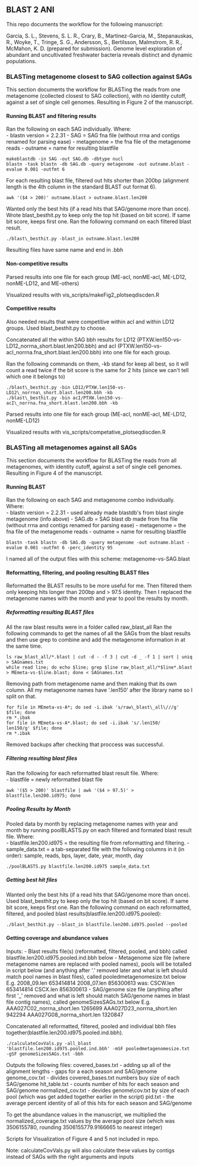 ## BLAST 2 ANI

This repo documents the workflow for the following manuscript:

Garcia, S. L., Stevens, S. L. R., Crary, B., Martinez-Garcia, M., Stepanauskas, R., Woyke, T., Tringe, S. G., Andersson,
S., Bertilsson, Malmstrom, R. R., McMahon, K. D. (prepared for submission). Genome level exploration of abundant and
uncultivated freshwater bacteria reveals distinct and dynamic populations.


### BLASTing metagenome closest to SAG collection against SAGs

This section documents the workflow for BLASTing the reads from one metagenome (collected closest to SAG collection), with no identity cutoff, against a set of single cell genomes.  Resulting in Figure 2 of the manuscript.

#### Running BLAST and filtering results

Ran the following on each SAG individually.  Where:  
	- blastn version = 2.2.31
	- SAG = SAG fna file (without rrna and contigs renamed for parsing ease) 
	- metagenome = the fna file of the metagenome reads
	- outname = name for resulting blastfile 

```
makeblastdb -in SAG -out SAG.db -dbtype nucl
blastn -task blastn -db SAG.db -query metagenome -out outname.blast -evalue 0.001 -outfmt 6
```

For each resulting blast file, filtered out hits shorter than 200bp (alignment length is the 4th column in the standard BLAST out format 6).
```
awk '($4 > 200)' outname.blast > outname.blast.len200
```

Wanted only the best hits (if a read hits that SAG/genome more than once).
Wrote blast_besthit.py to keep only the top hit (based on bit score).  If same bit score, keeps first one.
Ran the following command on each filtered blast result.

```
./blast\_besthit.py -blast_in outname.blast.len200
```
Resulting files have same name and end in .bbh

#### Non-competitive results

Parsed results into one file for each group (ME-acI, nonME-acI, ME-LD12, nonME-LD12, and ME-others)

Visualized results with vis_scripts/makeFig2\_plotseqdiscden.R

#### Competitive results

Also needed results that were competitive within acI and within LD12 groups.  Used blast_besthit.py to choose.

Concatenated all the within SAG bbh results for LD12 (PTXW.len150-vs-LD12\_norrna\_short.blast.len200.bbh) and acI (PTXW.len150-vs-acI\_norrna.fna\_short.blast.len200.bbh) into one file for each group.

Ran the following commands on them, -kb stand for keep all best, so it will count a read twice if the bit score is the same for 2 hits (since we can't tell which one it belongs to)
```
./blast\_besthit.py -bin LD12/PTXW.len150-vs-LD12\_norrna\_short.blast.len200.bbh -kb
./blast\_besthit.py -bin acI/PTXW.len150-vs-acI\_norrna.fna_short.blast.len200.bbh -kb
```

Parsed results into one file for each group (ME-acI, nonME-acI, ME-LD12, nonME-LD12)

Visualized results with vis\_scripts/competative\_plotseqdiscden.R

### BLASTing all metagenomes against all SAGs

This section documents the workflow for BLASTing the reads from all metagenomes, with identity cutoff, against a set of single cell genomes.  Resulting in Figure 4 of the manuscript.

#### Running BLAST 
Ran the following on each SAG and metagenome combo individually.  Where:  
	- blastn version = 2.2.31
	- used already made blastdb's from blast single metagenome (info above)
	- SAG.db = SAG blast db made from fna file (without rrna and contigs renamed for parsing ease) 
	- metagenome = the fna file of the metagenome reads
	- outname = name for resulting blastfile 

```
blastn -task blastn -db SAG.db -query metagenome -out outname.blast -evalue 0.001 -outfmt 6 -perc_identity 95
```
I named all of the output files with this scheme: metagenome-vs-SAG.blast

#### Reformatting, filtering, and pooling resulting BLAST files

Reformatted the BLAST results to be more useful for me. Then filtered them only keeping hits longer than 200bp and > 97.5 identity.  Then I replaced the metagenome names with the month and year to pool the results by month.

##### Reformatting resulting BLAST files

All the raw blast results were in a folder called raw\_blast\_all
Ran the following commands to get the names of all the SAGs from the blast results and then use grep to combine and add the metagenome information in at the same time.
```
ls raw_blast_all/*.blast | cut -d - -f 3 | cut -d _ -f 1 | sort | uniq > SAGnames.txt
while read line; do echo $line; grep $line raw_blast_all/*$line*.blast > MEmeta-vs-$line.blast; done < SAGnames.txt
```

Removing path from metagenome name and then making that its own column.  All my metagenome names have '.len150' after the library name so I split on that.
```
for file in MEmeta-vs-A*; do sed -i.ibak 's/raw\_blast\_all\///g' $file; done
rm *.ibak
for file in MEmeta-vs-A*.blast; do sed -i.ibak 's/.len150/        len150/g' $file; done
rm *.ibak
```
Removed backups after checking that proccess was successful. 

##### Filtering resulting blast files

Ran the following for each reformatted blast result file.  Where:  
	- blastfile = newly reformatted blast file

```
awk '($5 > 200)' blastfile | awk '($4 > 97.5)' > blastfile.len200.id975; done
```

##### Pooling Results by Month

Pooled data by month by replacing metagenome names with year and month by running poolBLASTS.py on each filtered and formated blast result file. Where:  
	- blastfile.len200.id975 = the resulting file from reformatting and filtering.
	- sample_data.txt = a tab-separated file with the following columns in it (in order):
		sample, reads, bps, layer, date, year, month, day
		
```
./poolBLASTS.py blastfile.len200.id975 sample_data.txt
```

##### Getting best hit files

Wanted only the best hits (if a read hits that SAG/genome more than once).
Used blast\_besthit.py to keep only the top hit (based on bit score).  If same bit score, keeps first one.
Ran the following command on each reformatted, filtered, and pooled blast results(blastfile.len200.id975.pooled):

```
./blast_besthit.py --blast_in blastfile.len200.id975.pooled --pooled
```

#### Getting coverage and abundance values

Inputs:
	- Blast results file(s) (reformatted, filtered, pooled, and bbh) called blastfile.len200.id975.pooled.ind.bbh below
	- Metagenome size file (where metagenome names are replaced with pooled names), pools will be totalled in script below (and anything after '.' removed later and what is left should match pool names in blast files), called pooledmetagenomesize.txt below
		E.g. 2008_09.len	653414814
			 2008_07.len	856300613
		was: CSCW.len	653414814
			 CSCX.len	856300613
	- SAG/genome size file (anything after first '\_' removed and what is left should match SAG/genome names in blast file contig names), called genomeSizesSAGs.txt below
		E.g. AAA027C02_norrna_short.len	1265699
			 AAA027D23_norrna_short.len	942294
			 AAA027G08_norrna_short.len	1320847

Concatenated all reformatted, filtered, pooled and individual bbh files together(blastfile.len200.id975.pooled.ind.bbh).

```
./calculateCovVals.py -all_blast 'blastfile.len200.id975.pooled.ind.bbh' -mSF pooledmetagenomesize.txt -gSF genomeSizesSAGs.txt -bbh 
```

Outputs the following files:
covered\_bases.txt - adding up all of the alignment lengths - gaps for a each season and SAG/genome
genome\_cov.txt - divides covered\_bases.txt numbers buy size of each SAG/genome
hit\_table.txt - counts number of hits for each season and SAG/genome
normalized\_cov.txt - devides genome\cov.txt by size of each pool (which was get added together earlier in the script)
pid.txt - the average percent identity of all of this hits for each season and SAG/genome

To get the abundance values in the manuscript, we multiplied the normalized_coverage.txt values by the average pool size (which was 3506155780, rounding 3506155779.9166665 to nearest integer)

Scripts for Visualization of Figure 4 and 5 not included in repo.

Note: calculateCovVals.py will also calculate these values by contigs instead of SAGs with the right arguments and inputs

